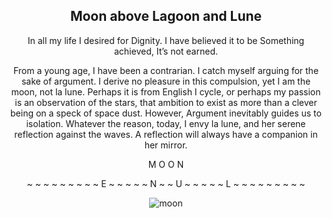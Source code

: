
<div align="center">

## Moon above Lagoon and Lune

In all my life 
I desired for Dignity.
I have believed it to be
Something achieved,
It’s not earned.

From a young age, I have been a contrarian. I catch myself arguing for the sake of argument. I derive no pleasure in this compulsion, yet I am the moon, not la lune. Perhaps it is from English I cycle, or perhaps my passion is an observation of the stars, that ambition to exist as more than a clever being on a speck of space dust. However, Argument inevitably guides us to isolation. Whatever the reason, today, I envy la lune, and her serene reflection against the waves. A reflection will always have a companion in her mirror. 

M
O          O
N

~ ~ ~ ~ ~ ~
~ ~ ~ E ~ ~ ~
~ ~ N ~ ~ U ~ ~
~ ~ ~ L ~ ~ ~
~ ~ ~ ~ ~ ~



![moon](/writing/images/moon.png)